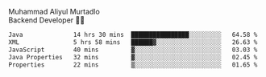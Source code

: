 Muhammad Aliyul Murtadlo
<br>
Backend Developer 👨‍💻
<br>
<!--START_SECTION:waka-->

```txt
Java              14 hrs 30 mins  ████████████████░░░░░░░░░   64.58 %
XML               5 hrs 58 mins   ██████▓░░░░░░░░░░░░░░░░░░   26.63 %
JavaScript        40 mins         ▓░░░░░░░░░░░░░░░░░░░░░░░░   03.03 %
Java Properties   32 mins         ▓░░░░░░░░░░░░░░░░░░░░░░░░   02.45 %
Properties        22 mins         ▒░░░░░░░░░░░░░░░░░░░░░░░░   01.65 %
```

<!--END_SECTION:waka-->
